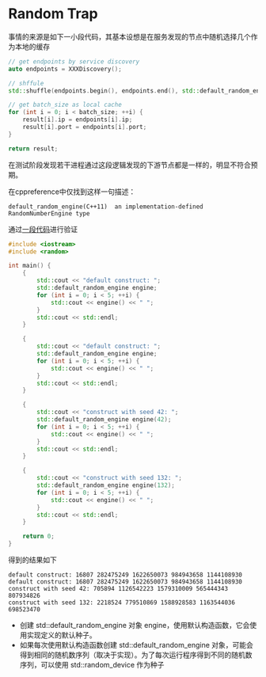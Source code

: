 # Random Trap

事情的来源是如下一小段代码，其基本设想是在服务发现的节点中随机选择几个作为本地的缓存

```cpp
// get endpoints by service discovery
auto endpoints = XXXDiscovery();

// shffule 
std::shuffle(endpoints.begin(), endpoints.end(), std::default_random_engine());

// get batch_size as local cache
for (int i = 0; i < batch_size; ++i) {
    result[i].ip = endpoints[i].ip;
    result[i].port = endpoints[i].port;
}

return result;
```

在测试阶段发现若干进程通过这段逻辑发现的下游节点都是一样的，明显不符合预期。

在cppreference中仅找到这样一句描述：

`default_random_engine(C++11)  an implementation-defined RandomNumberEngine type`

通过[一段代码](https://godbolt.org/z/bv3fffK4r)进行验证

```cpp
#include <iostream>
#include <random>

int main() {
    {   
        std::cout << "default construct: ";
        std::default_random_engine engine;
        for (int i = 0; i < 5; ++i) {
            std::cout << engine() << " ";
        }
        std::cout << std::endl;
    }

    {   
        std::cout << "default construct: ";
        std::default_random_engine engine;
        for (int i = 0; i < 5; ++i) {
            std::cout << engine() << " ";
        }
        std::cout << std::endl;
    }

    {   
        std::cout << "construct with seed 42: ";
        std::default_random_engine engine(42);
        for (int i = 0; i < 5; ++i) {
            std::cout << engine() << " ";
        }
        std::cout << std::endl;
    }

    {   
        std::cout << "construct with seed 132: ";
        std::default_random_engine engine(132);
        for (int i = 0; i < 5; ++i) {
            std::cout << engine() << " ";
        }
        std::cout << std::endl;
    }

    return 0;
}
```

得到的结果如下

```shell
default construct: 16807 282475249 1622650073 984943658 1144108930 
default construct: 16807 282475249 1622650073 984943658 1144108930 
construct with seed 42: 705894 1126542223 1579310009 565444343 807934826 
construct with seed 132: 2218524 779510869 1588928583 1163544036 698523470 
```

* 创建 std::default_random_engine 对象 engine，使用默认构造函数，它会使用实现定义的默认种子。
* 如果每次使用默认构造函数创建 std::default_random_engine 对象，可能会得到相同的随机数序列（取决于实现）。为了每次运行程序得到不同的随机数序列，可以使用 std::random_device 作为种子

